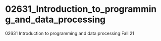 # 02631_Introduction_to_programming_and_data_processing
02631 Introduction to programming and data processing Fall 21
